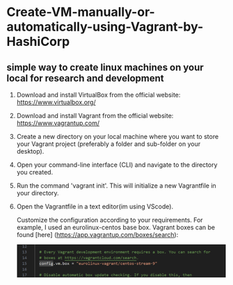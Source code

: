 # Create-VM-manually-or-automatically-using-Vagrant-by-HashiCorp
## simple way to create linux machines on your local for research and development ##

1. Download and install VirtualBox from the official website: https://www.virtualbox.org/

2. Download and install Vagrant from the official website: https://www.vagrantup.com/


3. Create a new directory on your local machine where you want to store your Vagrant project
    (preferably a folder and sub-folder on your desktop).

4. Open your command-line interface (CLI) and navigate to the directory you created.

5. Run the command 'vagrant init'. 
    This will initialize a new Vagrantfile in your directory.


6. Open the Vagrantfile in a text editor(im using VScode).

    Customize the configuration according to your requirements. For example, I used an eurolinux-centos base box. Vagrant boxes can be found [here] (https://app.vagrantup.com/boxes/search):

    ![vagrant box](image.png)
